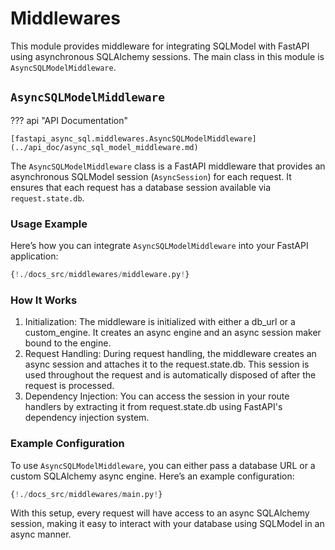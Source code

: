 # Middlewares

This module provides middleware for integrating SQLModel with FastAPI using asynchronous SQLAlchemy sessions. The main class in this module is `AsyncSQLModelMiddleware`.

## `AsyncSQLModelMiddleware`
??? api "API Documentation"

    [fastapi_async_sql.middlewares.AsyncSQLModelMiddleware](../api_doc/async_sql_model_middleware.md)
The `AsyncSQLModelMiddleware` class is a FastAPI middleware that provides an asynchronous SQLModel session (`AsyncSession`) for each request.
It ensures that each request has a database session available via `request.state.db`.

### Usage Example
Here’s how you can integrate `AsyncSQLModelMiddleware` into your FastAPI application:


```python hl_lines="15 25-26 34"
{!./docs_src/middlewares/middleware.py!}
```

### How It Works
1. Initialization: The middleware is initialized with either a db_url or a custom_engine. It creates an async engine and an async session maker bound to the engine.
2. Request Handling: During request handling, the middleware creates an async session and attaches it to the request.state.db. This session is used throughout the request and is automatically disposed of after the request is processed.
3. Dependency Injection: You can access the session in your route handlers by extracting it from request.state.db using FastAPI's dependency injection system.

### Example Configuration
To use `AsyncSQLModelMiddleware`, you can either pass a database URL or a custom SQLAlchemy async engine. Here’s an example configuration:

```python hl_lines="11 15"
{!./docs_src/middlewares/main.py!}
```

With this setup, every request will have access to an async SQLAlchemy session, making it easy to interact with your database using SQLModel in an async manner.
